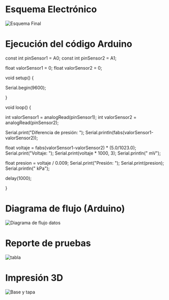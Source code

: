 # Esquema Electrónico
![Esquema Final](https://github.com/user-attachments/assets/bcffc749-1599-42ce-967e-c1c1894fa787)

# Ejecución del código Arduino 

const int pinSensor1 = A0;
const int pinSensor2 = A1;

float valorSensor1 = 0;
float valorSensor2 = 0;

void setup() {
  
  Serial.begin(9600);
 
}

void loop() {

  int valorSensor1 = analogRead(pinSensor1);
  int valorSensor2 = analogRead(pinSensor2);

  Serial.print("Diferencia de presión: ");
  Serial.println(fabs(valorSensor1-valorSensor2));

  float voltaje = fabs(valorSensor1-valorSensor2) * (5.0/1023.0);
  Serial.print("Voltaje: ");
  Serial.print(voltaje * 1000, 3);
  Serial.println(" mV");

  float presion = voltaje / 0.009;
  Serial.print("Presión: ");
  Serial.print(presion);
  Serial.println(" kPa");

  delay(1000);

}
# Diagrama de flujo (Arduino)
![Diagrama de flujo datos](https://github.com/user-attachments/assets/03669abb-cc05-4dae-80cd-62f969e2b264)

# Reporte de pruebas
![tabla](https://github.com/leomachiavello/FundBio2024-2/blob/main/Im%C3%A1genes/tabla_de_funciones.png?raw=true)

# Impresión 3D
![Base y tapa](https://github.com/user-attachments/assets/fa982ae2-4024-4257-9742-05e49f6b3ee7)
